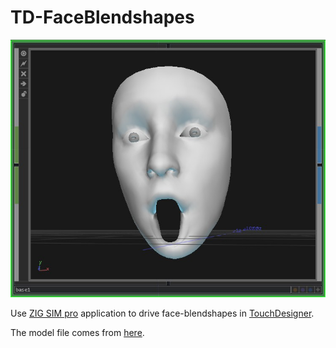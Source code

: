 # TD-FaceBlendshapes
![](img/op.jpg)

Use [ZIG SIM pro](https://zig-project.com/) application to drive face-blendshapes in [TouchDesigner](https://derivative.ca/).

The model file comes from [here](http://blog.kiteandlightning.la/iphone-x-facial-capture-apple-blendshapes/).